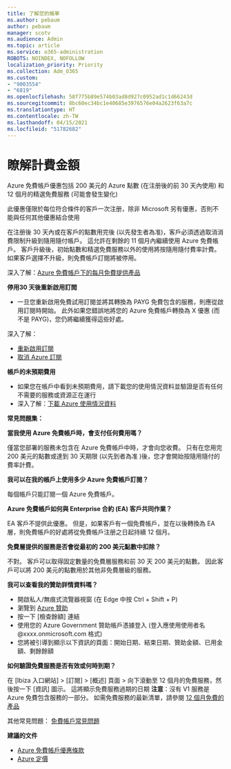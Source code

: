 ```yaml
---
title: 了解您的帳單
ms.author: pebaum
author: pebaum
manager: scotv
ms.audience: Admin
ms.topic: article
ms.service: o365-administration
ROBOTS: NOINDEX, NOFOLLOW
localization_priority: Priority
ms.collection: Adm_O365
ms.custom:
- "9003554"
- "6819"
ms.openlocfilehash: 58f775b89e574b03ad8d927c0952ad1c1d66243d
ms.sourcegitcommit: 8bc60ec34bc1e40685e3976576e04a2623f63a7c
ms.translationtype: HT
ms.contentlocale: zh-TW
ms.lasthandoff: 04/15/2021
ms.locfileid: "51782682"
---
```

# <a name="understand-billing-amount"></a>瞭解計費金額

Azure 免費帳戶優惠包括 200 美元的 Azure 點數 (在注册後的前 30 天內使用) 和 12 個月的精選免費服務 (可能會發生變化)

此優惠僅限於每位符合條件的客戶一次注册，除非 Microsoft 另有優惠，否則不能與任何其他優惠結合使用

在注册後 30 天內或在客戶的點數用完後 (以先發生者為准)，客戶必須透過取消消費限制升級到隨用隨付帳戶。 這允許在剩餘的 11 個月內繼續使用 Azure 免費帳戶。 客戶升級後，初始點數和精選免費服務以外的使用將按隨用隨付費率計費。 如果客戶選擇不升級，則免費帳戶訂閱將被停用。

深入了解：[Azure 免費帳戶下的每月免費提供產品](https://azure.microsoft.com/free/free-account-faq/)

**停用30 天後重新啟用訂閲**

- 一旦您重新啟用免費試用訂閱並將其轉換為 PAYG 免費包含的服務，則應從啟用訂閱時開始。 此外如果您錯誤地將您的 Azure 免費帳戶轉換為 X 優惠 (而不是 PAYG)，您仍將繼續獲得這些好處。

深入了解： 
- [重新啟用訂閱](https://docs.microsoft.com/azure/billing/billing-subscription-become-disable?WT.mc_id=Portal-Microsoft_Azure_Support)
- [取消 Azure 訂閱](https://docs.microsoft.com/azure/billing/billing-how-to-cancel-azure-subscription?WT.mc_id=Portal-Microsoft_Azure_Support)

**帳戶的未預期費用**

- 如果您在帳戶中看到未預期費用，請下載您的使用情況資料並驗證是否有任何不需要的服務或資源正在運行
- 深入了解：[下載 Azure 使用情況資料](https://docs.microsoft.com/azure/billing/billing-download-azure-invoice-daily-usage-date?WT.mc_id=Portal-Microsoft_Azure_Support#download-usage)

**常見問題集：**

**當我使用 Azure 免費帳戶時，會支付任何費用嗎？**

僅當您部署的服務未包含在 Azure 免費帳戶中時，才會向您收費。 只有在您用完 200 美元的點數或達到 30 天期限 (以先到者為准 )後，您才會開始按隨用隨付的費率計費。

**我可以在我的帳戶上使用多少 Azure 免費帳戶訂閱？**  

每個帳戶只能訂閱一個 Azure 免費帳戶。

**Azure 免費帳戶如何與 Enterprise 合約 (EA) 客戶共同作業？**  

EA 客戶不提供此優惠。 但是，如果客戶有一個免費帳戶，並在以後轉換為 EA 層，則免費帳戶的好處將從免費帳戶注册之日起持續 12 個月。

**免費層提供的服務是否會從最初的 200 美元點數中扣除？**  

不對。 客戶可以取得固定數量的免費層服務和前 30 天 200 美元的點數。 因此客戶可以將 200 美元的點數用於其他非免費層級的服務。

**我可以查看我的贊助詳情資料嗎？**

- 開啟私人/無痕式流覽器視窗 (在 Edge 中按 Ctrl + Shift + P)
- 瀏覽到 [Azure 贊助](http://www.microsoftazuresponsorships.com/)
- 按一下 [檢查餘額] 連結
- 使用您的 Azure Government 贊助帳戶憑據登入 (登入應使用使用者名 @xxxx.onmicrosoft.com 格式)
- 您將被引導到顯示以下資訊的頁面：開始日期、結束日期、贊助金額、已用金額、剩餘餘額

**如何驗證免費服務是否有效或何時到期？**

在 [Ibiza 入口網站] > [訂閱] > [概述] 頁面 > 向下滾動至 12 個月的免費服務，然後按一下 [資訊] 圖示。 這將顯示免費服務過期的日期 **注意**：沒有 V1 服務是 Azure 免費包含服務的一部分。 如需免費服務的最新清單，請參閱 [12 個月免費的產品](http://www.microsoftazuresponsorships.com/)

其他常見問題： [免費帳戶常見問題](https://azure.microsoft.com/free/free-account-faq/)

**建議的文件**

- [Azure 免費帳戶優惠條款](https://azure.microsoft.com/offers/ms-azr-0044p/)
- [Azure 定價](https://azure.microsoft.com/pricing/)